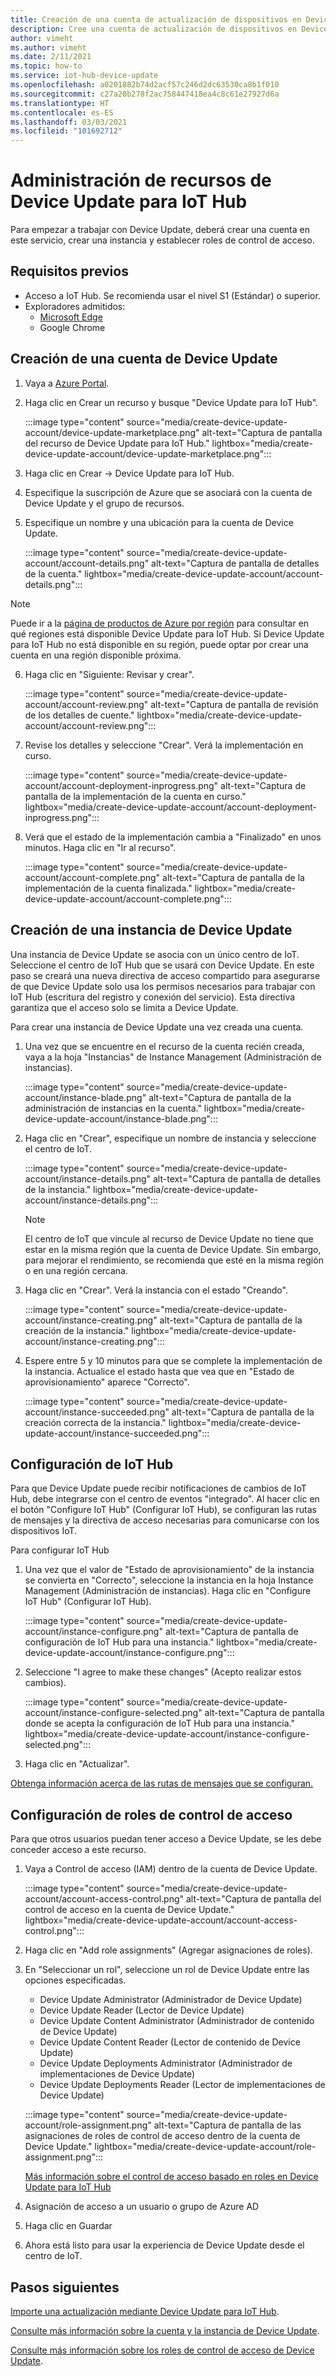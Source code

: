 ```yaml
---
title: Creación de una cuenta de actualización de dispositivos en Device Update para Azure IoT Hub | Microsoft Docs
description: Cree una cuenta de actualización de dispositivos en Device Update para Azure IoT Hub.
author: vimeht
ms.author: vimeht
ms.date: 2/11/2021
ms.topic: how-to
ms.service: iot-hub-device-update
ms.openlocfilehash: a0201882b74d2acf57c246d2dc63530ca8b1f010
ms.sourcegitcommit: c27a20b278f2ac758447418ea4c8c61e27927d6a
ms.translationtype: HT
ms.contentlocale: es-ES
ms.lasthandoff: 03/03/2021
ms.locfileid: "101692712"
---
```

# <a name="device-update-for-iot-hub-resource-management"></a>Administración de recursos de Device Update para IoT Hub

Para empezar a trabajar con Device Update, deberá crear una cuenta en este servicio, crear una instancia y establecer roles de control de acceso. 

## <a name="prerequisites"></a>Requisitos previos

* Acceso a IoT Hub. Se recomienda usar el nivel S1 (Estándar) o superior. 
* Exploradores admitidos:
  * [Microsoft Edge](https://www.microsoft.com/edge)
  * Google Chrome

## <a name="create-a-device-update-account"></a>Creación de una cuenta de Device Update

1. Vaya a [Azure Portal](https://portal.azure.com).

2. Haga clic en Crear un recurso y busque "Device Update para IoT Hub".

   :::image type="content" source="media/create-device-update-account/device-update-marketplace.png" alt-text="Captura de pantalla del recurso de Device Update para IoT Hub." lightbox="media/create-device-update-account/device-update-marketplace.png":::

3. Haga clic en Crear -> Device Update para IoT Hub.

4. Especifique la suscripción de Azure que se asociará con la cuenta de Device Update y el grupo de recursos.

5. Especifique un nombre y una ubicación para la cuenta de Device Update.

   :::image type="content" source="media/create-device-update-account/account-details.png" alt-text="Captura de pantalla de detalles de la cuenta." lightbox="media/create-device-update-account/account-details.png":::

 > [!NOTE]
 > Puede ir a la [página de productos de Azure por región](https://azure.microsoft.com/global-infrastructure/services/?products=iot-hub) para consultar en qué regiones está disponible Device Update para IoT Hub. Si Device Update para IoT Hub no está disponible en su región, puede optar por crear una cuenta en una región disponible próxima. 

6. Haga clic en "Siguiente: Revisar y crear".

   :::image type="content" source="media/create-device-update-account/account-review.png" alt-text="Captura de pantalla de revisión de los detalles de cuente." lightbox="media/create-device-update-account/account-review.png":::

7. Revise los detalles y seleccione "Crear". Verá la implementación en curso. 

   :::image type="content" source="media/create-device-update-account/account-deployment-inprogress.png" alt-text="Captura de pantalla de la implementación de la cuenta en curso." lightbox="media/create-device-update-account/account-deployment-inprogress.png":::

8. Verá que el estado de la implementación cambia a "Finalizado" en unos minutos. Haga clic en "Ir al recurso".

   :::image type="content" source="media/create-device-update-account/account-complete.png" alt-text="Captura de pantalla de la implementación de la cuenta finalizada." lightbox="media/create-device-update-account/account-complete.png":::

## <a name="create-a-device-update-instance"></a>Creación de una instancia de Device Update 

Una instancia de Device Update se asocia con un único centro de IoT. Seleccione el centro de IoT Hub que se usará con Device Update. En este paso se creará una nueva directiva de acceso compartido para asegurarse de que Device Update solo usa los permisos necesarios para trabajar con IoT Hub (escritura del registro y conexión del servicio). Esta directiva garantiza que el acceso solo se limita a Device Update.

Para crear una instancia de Device Update una vez creada una cuenta.

1. Una vez que se encuentre en el recurso de la cuenta recién creada, vaya a la hoja "Instancias" de Instance Management (Administración de instancias).

   :::image type="content" source="media/create-device-update-account/instance-blade.png" alt-text="Captura de pantalla de la administración de instancias en la cuenta." lightbox="media/create-device-update-account/instance-blade.png":::

2. Haga clic en "Crear", especifique un nombre de instancia y seleccione el centro de IoT.

   :::image type="content" source="media/create-device-update-account/instance-details.png" alt-text="Captura de pantalla de detalles de la instancia." lightbox="media/create-device-update-account/instance-details.png":::

   > [!NOTE] 
   > El centro de IoT que vincule al recurso de Device Update no tiene que estar en la misma región que la cuenta de Device Update. Sin embargo, para mejorar el rendimiento, se recomienda que esté en la misma región o en una región cercana. 

3. Haga clic en "Crear". Verá la instancia con el estado "Creando". 

   :::image type="content" source="media/create-device-update-account/instance-creating.png" alt-text="Captura de pantalla de la creación de la instancia." lightbox="media/create-device-update-account/instance-creating.png":::

4. Espere entre 5 y 10 minutos para que se complete la implementación de la instancia. Actualice el estado hasta que vea que en "Estado de aprovisionamiento" aparece "Correcto".

   :::image type="content" source="media/create-device-update-account/instance-succeeded.png" alt-text="Captura de pantalla de la creación correcta de la instancia." lightbox="media/create-device-update-account/instance-succeeded.png":::

## <a name="configure-iot-hub"></a>Configuración de IoT Hub 

Para que Device Update puede recibir notificaciones de cambios de IoT Hub, debe integrarse con el centro de eventos "integrado". Al hacer clic en el botón "Configure IoT Hub" (Configurar IoT Hub), se configuran las rutas de mensajes y la directiva de acceso necesarias para comunicarse con los dispositivos IoT. 

Para configurar IoT Hub

1. Una vez que el valor de "Estado de aprovisionamiento" de la instancia se convierta en "Correcto", seleccione la instancia en la hoja Instance Management (Administración de instancias). Haga clic en "Configure IoT Hub" (Configurar IoT Hub).

   :::image type="content" source="media/create-device-update-account/instance-configure.png" alt-text="Captura de pantalla de configuración de IoT Hub para una instancia." lightbox="media/create-device-update-account/instance-configure.png":::

2. Seleccione "I agree to make these changes" (Acepto realizar estos cambios).

   :::image type="content" source="media/create-device-update-account/instance-configure-selected.png" alt-text="Captura de pantalla donde se acepta la configuración de IoT Hub para una instancia." lightbox="media/create-device-update-account/instance-configure-selected.png":::

3. Haga clic en "Actualizar".

[Obtenga información acerca de las rutas de mensajes que se configuran.](device-update-resources.md) 


## <a name="configure-access-control-roles"></a>Configuración de roles de control de acceso

Para que otros usuarios puedan tener acceso a Device Update, se les debe conceder acceso a este recurso. 

1. Vaya a Control de acceso (IAM) dentro de la cuenta de Device Update.

   :::image type="content" source="media/create-device-update-account/account-access-control.png" alt-text="Captura de pantalla del control de acceso en la cuenta de Device Update." lightbox="media/create-device-update-account/account-access-control.png":::

2. Haga clic en "Add role assignments" (Agregar asignaciones de roles).

3. En "Seleccionar un rol", seleccione un rol de Device Update entre las opciones especificadas.
     - Device Update Administrator (Administrador de Device Update)
     - Device Update Reader (Lector de Device Update)
     - Device Update Content Administrator (Administrador de contenido de Device Update)
     - Device Update Content Reader (Lector de contenido de Device Update)
     - Device Update Deployments Administrator (Administrador de implementaciones de Device Update)
     - Device Update Deployments Reader (Lector de implementaciones de Device Update)
     
   :::image type="content" source="media/create-device-update-account/role-assignment.png" alt-text="Captura de pantalla de las asignaciones de roles de control de acceso dentro de la cuenta de Device Update." lightbox="media/create-device-update-account/role-assignment.png":::
    
    [Más información sobre el control de acceso basado en roles en Device Update para IoT Hub](device-update-control-access.md) 
    
4. Asignación de acceso a un usuario o grupo de Azure AD
5. Haga clic en Guardar
6. Ahora está listo para usar la experiencia de Device Update desde el centro de IoT.

## <a name="next-steps"></a>Pasos siguientes

[Importe una actualización mediante Device Update para IoT Hub](import-update.md).

[Consulte más información sobre la cuenta y la instancia de Device Update](device-update-resources.md). 

[Consulte más información sobre los roles de control de acceso de Device Update](device-update-control-access.md). 

